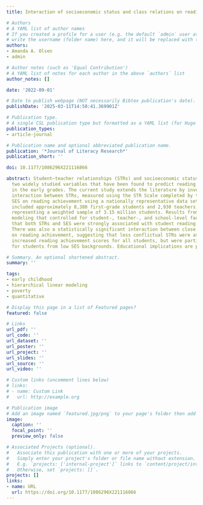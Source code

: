 ```yaml
---
title: Interaction of socioeconomic status and class relations on reading

# Authors
# A YAML list of author names
# If you created a profile for a user (e.g. the default `admin` user at `content/authors/admin/`), 
# write the username (folder name) here, and it will be replaced with their full name and linked to their profile.
authors:
- Amanda A. Olsen
- admin

# Author notes (such as 'Equal Contribution')
# A YAML list of notes for each author in the above `authors` list
author_notes: []

date: '2022-09-01'

# Date to publish webpage (NOT necessarily Bibtex publication's date).
publishDate: '2025-03-11T14:50:41.369901Z'

# Publication type.
# A single CSL publication type but formatted as a YAML list (for Hugo requirements).
publication_types:
- article-journal

# Publication name and optional abbreviated publication name.
publication: '*Journal of Literacy Research*'
publication_short: ''

doi: 10.1177/1086296X221116866

abstract: Student–teacher relationships (STRs) and socioeconomic status (SES) are
  two widely studied variables that have been found to predict reading achievement
  in the early grades. The current study extends the literature by investigating the
  interaction between STRs, measured using the STR Scale completed by teachers, and
  SES on reading achievement using a nationally representative data set. The study
  included approximately 8,380 first-grade students and 2,930 teachers, from 860 schools,
  representing a weighted sample of 3.15 million students. Results from multilevel
  modeling that controlled for student-, teacher-, and school-level factors found
  that both STRs and SES were strongly associated with student reading achievement.
  There was also a statistically significant interaction between close STRs and SES
  on reading achievement, suggesting that less conflictual STRs were associated with
  increased reading achievement scores for all students, but were particularly beneficial
  for students from low SES backgrounds. Educational implications are provided.

# Summary. An optional shortened abstract.
summary: ''

tags:
- early childhood
- hierarchical linear modeling
- poverty
- quantitative

# Display this page in a list of Featured pages?
featured: false

# Links
url_pdf: ''
url_code: ''
url_dataset: ''
url_poster: ''
url_project: ''
url_slides: ''
url_source: ''
url_video: ''

# Custom links (uncomment lines below)
# links:
# - name: Custom Link
#   url: http://example.org

# Publication image
# Add an image named `featured.jpg/png` to your page's folder then add a caption below.
image:
  caption: ''
  focal_point: ''
  preview_only: false

# Associated Projects (optional).
#   Associate this publication with one or more of your projects.
#   Simply enter your project's folder or file name without extension.
#   E.g. `projects: ['internal-project']` links to `content/project/internal-project/index.md`.
#   Otherwise, set `projects: []`.
projects: []
links:
- name: URL
  url: https://doi.org/10.1177/1086296X221116866
---
```

